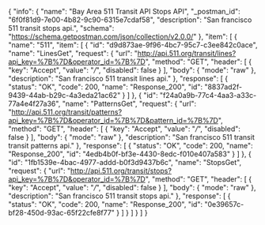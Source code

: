 {
  "info": {
    "name": "Bay Area 511 Transit API Stops API",
    "_postman_id": "6f0f81d9-7e00-4b82-9c90-6315e7cdaf58",
    "description": "San francisco 511 transit stops api.",
    "schema": "https://schema.getpostman.com/json/collection/v2.0.0/"
  },
  "item": [
    {
      "name": "511",
      "item": [
        {
          "id": "d9d873ae-9f96-4bc7-95c7-c3ee842c0ace",
          "name": "LinesGet",
          "request": {
            "url": "http://api.511.org/transit/lines?api_key=%7B%7D&operator_id=%7B%7D",
            "method": "GET",
            "header": [
              {
                "key": "Accept",
                "value": "*/*",
                "disabled": false
              }
            ],
            "body": {
              "mode": "raw"
            },
            "description": "San francisco 511 transit lines api."
          },
          "response": [
            {
              "status": "OK",
              "code": 200,
              "name": "Response_200",
              "id": "8837ad2f-9439-44ab-b29c-4a3eda21ac62"
            }
          ]
        },
        {
          "id": "f24a0a9b-77c4-4aa3-a33c-77a4e4f27a36",
          "name": "PatternsGet",
          "request": {
            "url": "http://api.511.org/transit/patterns?api_key=%7B%7D&operator_id=%7B%7D&pattern_id=%7B%7D",
            "method": "GET",
            "header": [
              {
                "key": "Accept",
                "value": "*/*",
                "disabled": false
              }
            ],
            "body": {
              "mode": "raw"
            },
            "description": "San francisco 511 transit transit patterns api."
          },
          "response": [
            {
              "status": "OK",
              "code": 200,
              "name": "Response_200",
              "id": "4edb4b0f-bf3e-4430-8edc-f010e407a583"
            }
          ]
        },
        {
          "id": "1fb1539e-4bac-4977-addd-b0f3d9437b6c",
          "name": "StopsGet",
          "request": {
            "url": "http://api.511.org/transit/stops?api_key=%7B%7D&operator_id=%7B%7D",
            "method": "GET",
            "header": [
              {
                "key": "Accept",
                "value": "*/*",
                "disabled": false
              }
            ],
            "body": {
              "mode": "raw"
            },
            "description": "San francisco 511 transit stops api."
          },
          "response": [
            {
              "status": "OK",
              "code": 200,
              "name": "Response_200",
              "id": "0e39657c-bf28-450d-93ac-65f22cfe8f77"
            }
          ]
        }
      ]
    }
  ]
}